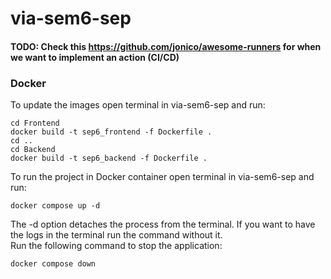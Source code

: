 # via-sem6-sep

#### TODO: Check this https://github.com/jonico/awesome-runners for when we want to implement an action (CI/CD)

### Docker

To update the images open terminal in via-sem6-sep and run:

```
cd Frontend
docker build -t sep6_frontend -f Dockerfile .
cd ..
cd Backend
docker build -t sep6_backend -f Dockerfile .
```

To run the project in Docker container open terminal in via-sem6-sep and run:

```
docker compose up -d
```

The -d option detaches the process from the terminal. If you want to have the logs in the terminal run the command without it.  
Run the following command to stop the application:

```
docker compose down
```
